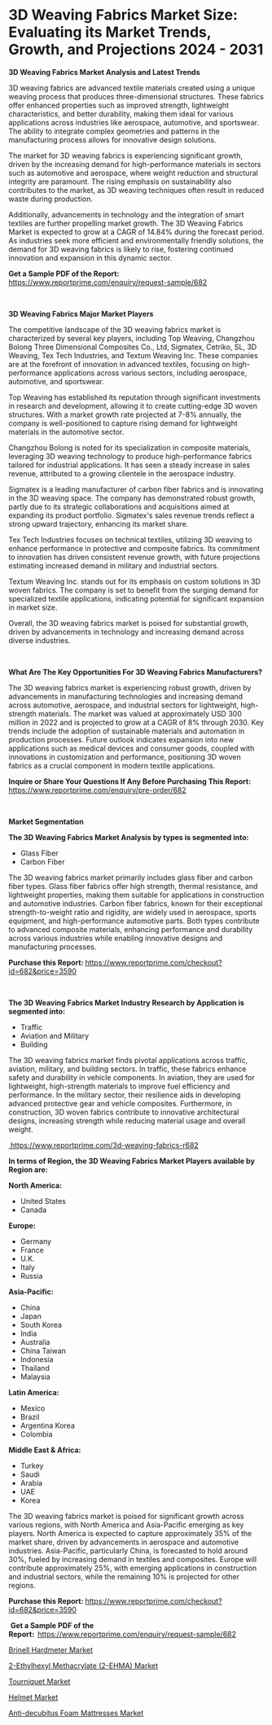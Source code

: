 <p><h1>3D Weaving Fabrics Market Size: Evaluating its Market Trends, Growth, and Projections 2024 - 2031</h1></p><p><strong>3D Weaving Fabrics Market Analysis and Latest Trends</strong></p>
<p><p>3D weaving fabrics are advanced textile materials created using a unique weaving process that produces three-dimensional structures. These fabrics offer enhanced properties such as improved strength, lightweight characteristics, and better durability, making them ideal for various applications across industries like aerospace, automotive, and sportswear. The ability to integrate complex geometries and patterns in the manufacturing process allows for innovative design solutions.</p><p>The market for 3D weaving fabrics is experiencing significant growth, driven by the increasing demand for high-performance materials in sectors such as automotive and aerospace, where weight reduction and structural integrity are paramount. The rising emphasis on sustainability also contributes to the market, as 3D weaving techniques often result in reduced waste during production.</p><p>Additionally, advancements in technology and the integration of smart textiles are further propelling market growth. The 3D Weaving Fabrics Market is expected to grow at a CAGR of 14.84% during the forecast period. As industries seek more efficient and environmentally friendly solutions, the demand for 3D weaving fabrics is likely to rise, fostering continued innovation and expansion in this dynamic sector.</p></p>
<p><strong>Get a Sample PDF of the Report:&nbsp;</strong> <a href="https://www.reportprime.com/enquiry/request-sample/682">https://www.reportprime.com/enquiry/request-sample/682</a></p>
<p>&nbsp;</p>
<p><strong>3D Weaving Fabrics Major Market Players</strong></p>
<p><p>The competitive landscape of the 3D weaving fabrics market is characterized by several key players, including Top Weaving, Changzhou Bolong Three Dimensional Composites Co., Ltd, Sigmatex, Cetriko, SL, 3D Weaving, Tex Tech Industries, and Textum Weaving Inc. These companies are at the forefront of innovation in advanced textiles, focusing on high-performance applications across various sectors, including aerospace, automotive, and sportswear.</p><p>Top Weaving has established its reputation through significant investments in research and development, allowing it to create cutting-edge 3D woven structures. With a market growth rate projected at 7-8% annually, the company is well-positioned to capture rising demand for lightweight materials in the automotive sector.</p><p>Changzhou Bolong is noted for its specialization in composite materials, leveraging 3D weaving technology to produce high-performance fabrics tailored for industrial applications. It has seen a steady increase in sales revenue, attributed to a growing clientele in the aerospace industry.</p><p>Sigmatex is a leading manufacturer of carbon fiber fabrics and is innovating in the 3D weaving space. The company has demonstrated robust growth, partly due to its strategic collaborations and acquisitions aimed at expanding its product portfolio. Sigmatex's sales revenue trends reflect a strong upward trajectory, enhancing its market share.</p><p>Tex Tech Industries focuses on technical textiles, utilizing 3D weaving to enhance performance in protective and composite fabrics. Its commitment to innovation has driven consistent revenue growth, with future projections estimating increased demand in military and industrial sectors.</p><p>Textum Weaving Inc. stands out for its emphasis on custom solutions in 3D woven fabrics. The company is set to benefit from the surging demand for specialized textile applications, indicating potential for significant expansion in market size.</p><p>Overall, the 3D weaving fabrics market is poised for substantial growth, driven by advancements in technology and increasing demand across diverse industries.</p></p>
<p>&nbsp;</p>
<p><strong>What Are The Key Opportunities For 3D Weaving Fabrics Manufacturers?</strong></p>
<p><p>The 3D weaving fabrics market is experiencing robust growth, driven by advancements in manufacturing technologies and increasing demand across automotive, aerospace, and industrial sectors for lightweight, high-strength materials. The market was valued at approximately USD 300 million in 2022 and is projected to grow at a CAGR of 8% through 2030. Key trends include the adoption of sustainable materials and automation in production processes. Future outlook indicates expansion into new applications such as medical devices and consumer goods, coupled with innovations in customization and performance, positioning 3D woven fabrics as a crucial component in modern textile applications.</p></p>
<p><strong>Inquire or Share Your Questions If Any Before Purchasing This Report:</strong> <a href="https://www.reportprime.com/enquiry/pre-order/682">https://www.reportprime.com/enquiry/pre-order/682</a></p>
<p>&nbsp;</p>
<p><strong>Market Segmentation</strong></p>
<p><strong>The 3D Weaving Fabrics Market Analysis by types is segmented into:</strong></p>
<p><ul><li>Glass Fiber</li><li>Carbon Fiber</li></ul></p>
<p><p>The 3D weaving fabrics market primarily includes glass fiber and carbon fiber types. Glass fiber fabrics offer high strength, thermal resistance, and lightweight properties, making them suitable for applications in construction and automotive industries. Carbon fiber fabrics, known for their exceptional strength-to-weight ratio and rigidity, are widely used in aerospace, sports equipment, and high-performance automotive parts. Both types contribute to advanced composite materials, enhancing performance and durability across various industries while enabling innovative designs and manufacturing processes.</p></p>
<p><strong>Purchase this Report:&nbsp;</strong><a href="https://www.reportprime.com/checkout?id=682&price=3590">https://www.reportprime.com/checkout?id=682&price=3590</a></p>
<p>&nbsp;</p>
<p><strong>The 3D Weaving Fabrics Market Industry Research by Application is segmented into:</strong></p>
<p><ul><li>Traffic</li><li>Aviation and Military</li><li>Building</li></ul></p>
<p><p>The 3D weaving fabrics market finds pivotal applications across traffic, aviation, military, and building sectors. In traffic, these fabrics enhance safety and durability in vehicle components. In aviation, they are used for lightweight, high-strength materials to improve fuel efficiency and performance. In the military sector, their resilience aids in developing advanced protective gear and vehicle composites. Furthermore, in construction, 3D woven fabrics contribute to innovative architectural designs, increasing strength while reducing material usage and overall weight.</p></p>
<p><a href="https://www.reportprime.com/3d-weaving-fabrics-r682">&nbsp;https://www.reportprime.com/3d-weaving-fabrics-r682</a></p>
<p><strong>In terms of Region, the 3D Weaving Fabrics Market Players available by Region are:</strong></p>
<p>
    <p> <strong> North America: </strong>
        <ul>
            <li>United States</li>
            <li>Canada</li>
        </ul>
        </p> 
    <p> <strong> Europe: </strong>
        <ul>
            <li>Germany</li>
            <li>France</li>
            <li>U.K.</li>
            <li>Italy</li>
            <li>Russia</li>
        </ul>
        </p> 
    <p> <strong> Asia-Pacific: </strong>
        <ul>
            <li>China</li>
            <li>Japan</li>
            <li>South Korea</li>
            <li>India</li>
            <li>Australia</li>
            <li>China Taiwan</li>
            <li>Indonesia</li>
            <li>Thailand</li>
            <li>Malaysia</li>
        </ul>
        </p> 
    <p> <strong> Latin America: </strong>
        <ul>
            <li>Mexico</li>
            <li>Brazil</li>
            <li>Argentina Korea</li>
            <li>Colombia</li>
        </ul>
        </p> 
    <p> <strong> Middle East & Africa: </strong>
        <ul>
            <li>Turkey</li>
            <li>Saudi</li>
            <li>Arabia</li>
            <li>UAE</li>
            <li>Korea</li>
        </ul>
    </p>
    </p>
<p><p>The 3D weaving fabrics market is poised for significant growth across various regions, with North America and Asia-Pacific emerging as key players. North America is expected to capture approximately 35% of the market share, driven by advancements in aerospace and automotive industries. Asia-Pacific, particularly China, is forecasted to hold around 30%, fueled by increasing demand in textiles and composites. Europe will contribute approximately 25%, with emerging applications in construction and industrial sectors, while the remaining 10% is projected for other regions.</p></p>
<p><strong>Purchase this Report: </strong><a href="https://www.reportprime.com/checkout?id=682&price=3590">https://www.reportprime.com/checkout?id=682&price=3590</a></p>
<p>&nbsp;<strong>Get a Sample PDF of the Report:&nbsp;&nbsp;</strong><a href="https://www.reportprime.com/enquiry/request-sample/682">https://www.reportprime.com/enquiry/request-sample/682</a></p>
<p><strong></strong></p>
<p><p><a href="https://issuu.com/reportprime-2/docs/brinell-hardmeter-market-size-2030._67b11e408d0f28">Brinell Hardmeter Market</a></p><p><a href="https://github.com/PeterParrish5/Market-Research-Report-List-6/blob/main/2-ethylhexyl-methacrylate-2-ehma-market.md">2-Ethylhexyl Methacrylate (2-EHMA) Market</a></p><p><a href="https://medium.com/@alanpeterson1911/tourniquet-market-trends-focusing-on-tourniquet-market-insight-and-forecast-analysis-2024-2031-ea7099da3600">Tourniquet Market</a></p><p><a href="https://www.linkedin.com/pulse/global-helmet-industry-analysis-share-growth-trends-forecast-bp7le?trackingId=7eXEDictQtuDUoD9Jizcfg%3D%3D">Helmet Market</a></p><p><a href="https://www.linkedin.com/pulse/market-trends-global-anti-decubitus-foam-mattresses-forecast-hphbe?trackingId=ho5yTHHCTNOZ9dDxuFUrkA%3D%3D">Anti-decubitus Foam Mattresses Market</a></p></p>
